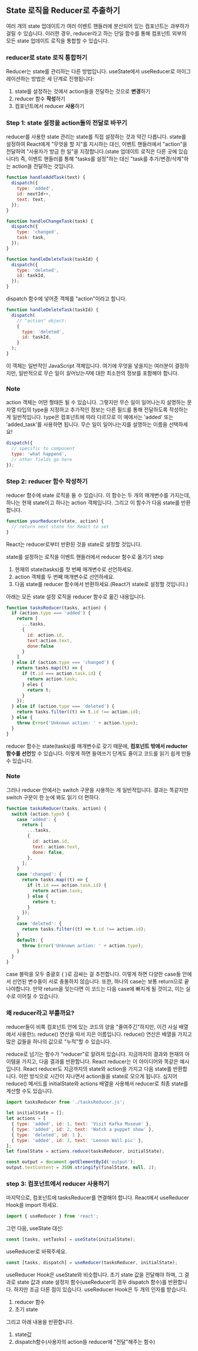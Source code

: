 ## State 로직을 Reducer로 추출하기

여러 개의 state 업데이트가 여러 이벤트 핸들러에 분산되어 있는 컴포넌트는 과부하가 걸릴 수 있습니다. 이러한 경우, reducer라고 하는 단일 함수를 통해 컴포넌트 외부의 모든 state 업데이트 로직을 통합할 수 있습니다.

### reducer로 state 로직 통합하기

Reducer는 state를 관리하는 다른 방법입니다. useState에서 useReducer로 마이그레이션하는 방법은 세 단계로 진행됩니다:

1. state를 설정하는 것에서 action들을 전달하는 것으로 **변경**하기
2. reducer 함수 **작성**하기
3. 컴포넌트에서 reducer **사용**하기

### Step 1: state 설정을 action들의 전달로 바꾸기

reducer를 사용한 state 관리는 state를 직접 설정하는 것과 약간 다릅니다. state를 설정하여 React에게 "무엇을 할 지"를 지시하는 대신, 이벤트 핸들러에서 "action"을 전달하여 "사용자가 방금 한 일"을 지정합니다.(state 업데이트 로직은 다른 곳에 있습니다!) 즉, 이벤트 핸들러를 통해 "tasks를 설정"하는 대신 "task를 추가/변경/삭제"하는 action을 전달하는 것입니다.

```jsx
function handleAddTask(text) {
  dispatch({
    type: 'added',
    id: nextId++,
    text: text,
  });
}

function handleChangeTask(task) {
  dispatch({
    type: 'changed',
    task: task,
  });
}

function handleDeleteTask(taskId) {
  dispatch({
    type: 'deleted',
    id: taskId,
  });
}
```

dispatch 함수에 넣어준 객체를 "action"이라고 합니다.

```jsx
function handleDeleteTask(taskId) {
  dispatch(
    // "action" object:
    {
      type: 'deleted',
      id: taskId,
    }
  );
}
```

이 객체는 일반적인 JavaScript 객체입니다. 여기에 무엇을 넣을지는 여러분이 결정하지만, 일반적으로 무슨 일이 *일어났는지*에 대한 최소한의 정보를 포함해야 합니다.

### Note

action 객체는 어떤 형태든 될 수 있습니다.
그렇지만 무슨 일이 일어나는지 설명하는 문자열 타입의 type을 지정하고 추가적인 정보는 다른 필드를 통해 전달하도록 작성하는게 일반적입니다. type은 컴포넌트에 따라 다르므로 이 예에서는 'added' 또는 'added_task'를 사용하면 됩니다. 무슨 일이 일어나는지를 설명하는 이름을 선택하세요!

```jsx
dispatch({
  // specific to component
  type: 'what happend',
  // other fields go here
});
```

### Step 2: reducer 함수 작성하기

reducer 함수에 state 로직을 둘 수 있습니다. 이 함수는 두 개의 매개변수를 가지는데, 하나는 현재 state이고 하나는 action 객체입니다. 그리고 이 함수가 다음 state를 반환합니다.

```jsx
function yourReducer(state, action) {
  // return next state for React to set
}
```

React는 reducer로부터 반환된 것을 state로 설정할 것입니다.

state를 설정하는 로직을 이벤트 핸들러에서 reducer 함수로 옮기기 step

1. 현재의 state(tasks)를 첫 번째 매개변수로 선언하세요.
2. action 객체를 두 번째 매개변수로 선언하세요.
3. 다음 state를 reducer 함수에서 반환하세요.(React가 state로 설정할 것입니다.)

아래는 모든 state 설정 로직을 reducer 함수로 옮긴 내용입니다.

```jsx
function tasksReducer(tasks, action) {
  if (action.type === 'added') {
    return [
      ...tasks,
      {
        id: action.id,
        text:action.text,
        done:false
      }
    ]
  } else if (action.type === 'changed') {
    return tasks.map((t) => {
      if (t.id === action.task.id) {
        return action.task;
      } eles {
        return t;
      }
    });
  } else if (action.type === 'deleted') {
    return tasks.filter((t) => t.id !== action.id);
  } else {
    throw Error('Unknown action: ' + action.type);
  }
}
```

reducer 함수는 state(tasks)를 매개변수로 갖기 때문에, **컴포넌트 밖에서 reducter 함수를 선언**할 수 있습니다. 이렇게 하면 들여쓰기 단계도 줄이고 코드를 읽기 쉽게 만들 수 있습니다.

### Note

그러나 reducer 안에서는 switch 구문을 사용하는 게 일반적입니다. 결과는 똑같지만 switch 구문이 한 눈에 봐도 읽기 더 편하다.

```jsx
function tasksReducer(tasks, action) {
  switch (action.type) {
    case 'added': {
      return [
        ...tasks,
        {
          id: action.id,
          text: action.text,
          done: false,
        },
      ];
    }
    case 'changed': {
      return tasks.map((t) => {
        if (t.id === action.task.id) {
          return action.task;
        } else {
          return t;
        }
      });
    }
    case 'deleted': {
      return tasks.filter((t) => t.id !== action.id);
    }
    default: {
      throw Error('Unknown action: ' + action.type);
    }
  }
}
```

case 블럭을 모두 중괄호 { }로 감싸는 걸 추천합니다. 이렇게 하면 다양한 case들 안에서 선언된 변수들이 서로 충돌하지 않습니다. 또한, 하나의 case는 보통 return으로 끝나야합니다. 만약 return을 잊는다면 이 코드는 다음 case에 빠지게 될 것이고, 이는 실수로 이어질 수 있습니다.

### 왜 reducer라고 부를까요?

reducer들이 비록 컴포넌트 안에 있는 코드의 양을 "줄여주긴"하지만, 이건 사실 배열에서 사용한느 reduce() 연산을 따서 지은 이름입니다.
reduce() 연산은 배열을 가지고 많은 값들을 하나의 값으로 "누적"할 수 있습니다.

reduce로 넘기는 함수가 "reducer"로 알려져 있습니다. 지금까지의 결과와 현재의 아이템을 가지고, 다음 결과를 반환합니다. React reducer는 이 아이디어와 똑같은 예시입니다. React reducer도 지금까지의 state와 action을 가지고 다음 state를 반환합니다. 이런 방식으로 시간이 지나면서 action들을 state로 모으게 됩니다.
심지어 reduce() 메서드를 initialState와 actions 배열을 사용해서 reducer로 최종 state를 계산할 수도 있습니다.

```jsx
import tasksReducer from './tasksReducer.js';

let initialState = [];
let actions = [
  { type: 'added', id: 1, text: 'Visit Kafka Museum' },
  { type: 'added', id: 2, text: 'Watch a puppet show' },
  { type: 'deleted', id: 1 },
  { type: 'added', id: 3, text: 'Lennon Wall pic' },
];
let finalState = actions.reduce(tasksReducer, initialState);

const output = document.getElementById('output');
output.textContent = JSON.stringify(finalState, null, 2);
```

### step 3: 컴포넌트에서 reducer 사용하기

마지막으로, 컴포넌트에 tasksReducer를 연결해야 합니다. React에서 useReducer Hook을 import 하세요.

```jsx
import { useReducer } from 'react';
```

그런 다음, useState 대신:

```jsx
const [tasks, setTasks] = useState(initialState);
```

useReducer로 바꿔주세요.

```jsx
const [tasks, dispatch] = useReducer(tasksReducer, initialState);
```

useReducer Hook은 useState와 비슷합니다. 초기 state 값을 전달해야 하며, 그 결과로 state 값과 state 설정자 함수(useReducer의 경우 dispatch 함수)를 반환합니다. 하지만 조금 다른 점이 있습니다.
useReducer Hook은 두 개의 인자를 받습니다.

1. reducer 함수
2. 초기 state

그리고 아래 내용을 반환합니다.

1. state값
2. dispatch함수(사용자의 action을 reducer에 "전달"해주는 함수)
